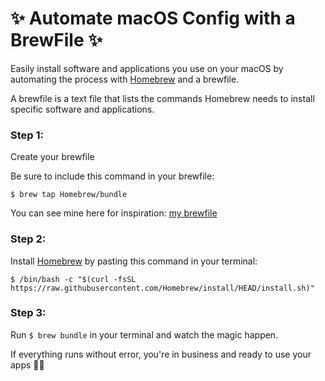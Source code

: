 # ✨ Automate macOS Config with a BrewFile ✨
Easily install software and applications you use on your macOS by automating the process with [Homebrew](https://brew.sh) and a brewfile.

A brewfile is a text file that lists the commands Homebrew needs to install specific software and applications. 


### Step 1:
Create your brewfile

Be sure to include this command in your brewfile:

```$ brew tap Homebrew/bundle``` 

You can see mine here for inspiration: [my brewfile](https://github.com/LadyKerr/BrewFile/blob/main/brewfile)

### Step 2:
Install [Homebrew](https://brew.sh) by pasting this command in your terminal:

```
$ /bin/bash -c "$(curl -fsSL https://raw.githubusercontent.com/Homebrew/install/HEAD/install.sh)"
```

### Step 3:
Run `$ brew bundle` in your terminal and watch the magic happen.

If everything runs without error, you're in business and ready to use your apps 💃🏽
